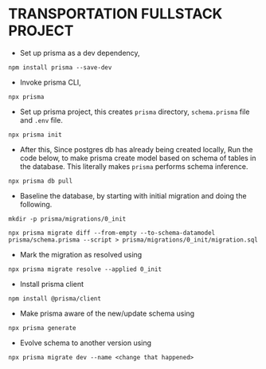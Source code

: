 # TRANSPORTATION FULLSTACK PROJECT

- Set up prisma as a dev dependency, 
```
npm install prisma --save-dev
```
- Invoke prisma CLI, 
```
npx prisma
```
- Set up prisma project, this creates `prisma` directory, `schema.prisma` file and `.env` file.
```
npx prisma init
```
- After this, Since postgres db has already being created locally, Run the code below, to make prisma create model based on schema of tables in the database. This literally makes `prisma` performs schema inference.
```
npx prisma db pull
```
- Baseline the database, by starting with initial migration and doing the following.
```
mkdir -p prisma/migrations/0_init

npx prisma migrate diff --from-empty --to-schema-datamodel prisma/schema.prisma --script > prisma/migrations/0_init/migration.sql
```
- Mark the migration as resolved using
```
npx prisma migrate resolve --applied 0_init
```
- Install prisma client
```
npm install @prisma/client
```
- Make prisma aware of the new/update schema using
```
npx prisma generate
```

- Evolve schema to another version using 
```
npx prisma migrate dev --name <change that happened>
```